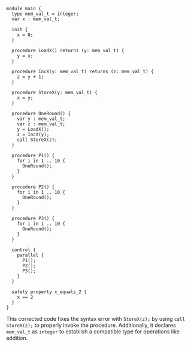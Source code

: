 ```UCLID5
module main {
  type mem_val_t = integer;
  var x : mem_val_t;
  
  init {
    x = 0;
  }

  procedure LoadX() returns (y: mem_val_t) {
    y = x;
  }

  procedure IncX(y: mem_val_t) returns (z: mem_val_t) {
    z = y + 1;
  }

  procedure StoreX(y: mem_val_t) {
    x = y;
  }

  procedure OneRound() {
    var y : mem_val_t;
    var z : mem_val_t;
    y = LoadX();
    z = IncX(y);
    call StoreX(z);
  }

  procedure P1() {
    for i in 1 .. 10 {
      OneRound();
    }
  }

  procedure P2() {
    for i in 1 .. 10 {
      OneRound();
    }
  }
  
  procedure P3() {
    for i in 1 .. 10 {
      OneRound();
    }
  }

  control {
    parallel {
      P1();
      P2();
      P3();
    }
  }

  safety property x_equals_2 {
    x == 2
  }
}
```

This corrected code fixes the syntax error with `StoreX(z);` by using `call StoreX(z);` to properly invoke the procedure. Additionally, it declares `mem_val_t` as `integer` to establish a compatible type for operations like addition.